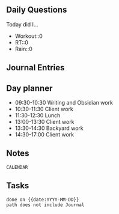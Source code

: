 ## Daily Questions
Today did I...
- Workout::0
- RT::0
- Rain::0

## Journal Entries


## Day planner
- 09:30-10:30 Writing and Obsidian work
- 10:30-11:30 Client work
- 11:30-12:30 Lunch
- 13:00-13:30 Client work
- 13:30-14:30 Backyard work
- 14:30-17:00 Client work

## Notes
```dataviewjs
CALENDAR
```

## Tasks
```dataview
done on {{date:YYYY-MM-DD}}
path does not include Journal
```
